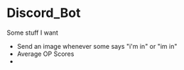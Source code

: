 # Discord_Bot

Some stuff I want
- Send an image whenever some says "i'm in" or "im in"
- Average OP Scores
-
